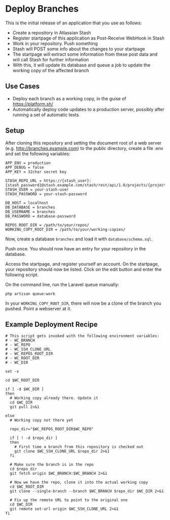# Deploy Branches

This is the initial release of an application that you use as follows:

* Create a repository in Atlassian Stash 
* Register startpage of this application as Post-Receive WebHook in Stash
* Work in your repository. Push something
* Stash will POST some info about the changes to your startpage
* The startpage will extract some information from these post data and will call Stash for further information
* With this, it will update its database and queue a job to update the working copy of the affected branch

## Use Cases

*  Deploy each branch as a working copy, in the guise of https://platform.sh/
*  Automatically deploy code updates to a production server, possibly after running a set of automatic tests 

## Setup

After cloning this repository and setting the document root of a web server (e.g. http://branches.example.com) to the public directory, create a file .env and set the following variables:

````
APP_ENV = production
APP_DEBUG = false
APP_KEY = 32char secret key

STASH_REPO_URL = https://{stash_user}:{stash_password}@stash.example.com/stash/rest/api/1.0/projects/{project_key}/repos/{repo_slug}
STASH_USER = your-stash-user
STASH_PASSWORD = your-stash-password

DB_HOST = localhost
DB_DATABASE = branches
DB_USERNAME = branches
DB_PASSWORD = database-password

REPOS_ROOT_DIR = /path/to/your/repos/
WORKING_COPY_ROOT_DIR = /path/to/your/working-copies/
````

Now, create a database `branches` and load it with `database/schema.sql`.

Push once. You should now have an entry for your repository in the database.

Access the startpage, and register yourself an account. On the startpage, your repository should now be listed. Click on the edit button and enter the following script.

On the command line, run the Laravel queue manually:

````
php artisan queue:work
````

In your `WORKING_COPY_ROOT_DIR`, there will now be a clone of the branch you pushed. Point a webserver at it.

## Example Deployment Recipe

````
# This script gets invoked with the following environment variables:
# - WC_BRANCH
# - WC_REPO
# - WC_SSH_CLONE_URL
# - WC_REPOS_ROOT_DIR
# - WC_ROOT_DIR
# - WC_DIR

set -x

cd $WC_ROOT_DIR

if [ -d $WC_DIR ]
then
  # Working copy already there. Update it
  cd $WC_DIR
  git pull 2>&1
  
else
  # Working copy not there yet
  
  repo_dir="$WC_REPOS_ROOT_DIR$WC_REPO"

  if [ ! -d $repo_dir ]
  then
    # First time a branch from this repository is checked out
    git clone $WC_SSH_CLONE_URL $repo_dir 2>&1
  fi

  # Make sure the branch is in the repo
  cd $repo_dir
  git fetch origin $WC_BRANCH:$WC_BRANCH 2>&1

  # Now we have the repo, clone it into the actual working copy
  cd $WC_ROOT_DIR
  git clone --single-branch --branch $WC_BRANCH $repo_dir $WC_DIR 2>&1

  # Fix up the remote URL to point to the original one
  cd $WC_DIR
  git remote set-url origin $WC_SSH_CLONE_URL 2>&1
fi
````
